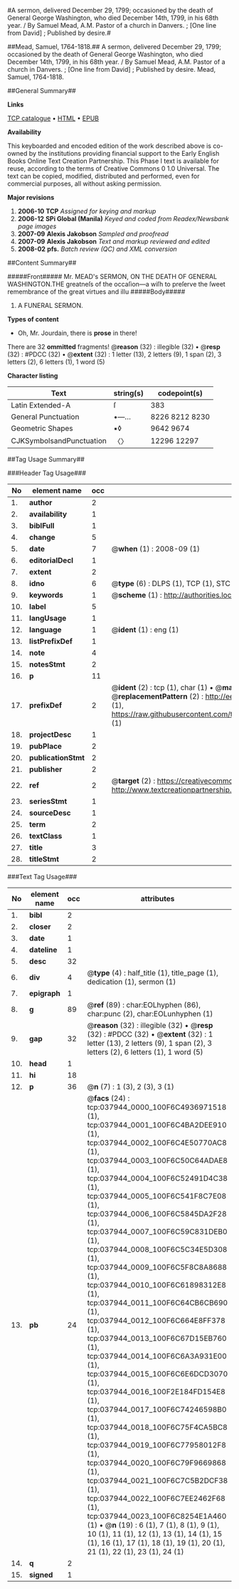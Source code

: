 #A sermon, delivered December 29, 1799; occasioned by the death of General George Washington, who died December 14th, 1799, in his 68th year. / By Samuel Mead, A.M. Pastor of a church in Danvers. ; [One line from David] ; Published by desire.#

##Mead, Samuel, 1764-1818.##
A sermon, delivered December 29, 1799; occasioned by the death of General George Washington, who died December 14th, 1799, in his 68th year. / By Samuel Mead, A.M. Pastor of a church in Danvers. ; [One line from David] ; Published by desire.
Mead, Samuel, 1764-1818.

##General Summary##

**Links**

[TCP catalogue](http://www.ota.ox.ac.uk/tcp/)  • 
[HTML](http://tei.it.ox.ac.uk/tcp/Texts-HTML/free/N28/N28482.html)  • 
[EPUB](http://tei.it.ox.ac.uk/tcp/Texts-EPUB/free/N28/N28482.epub)

**Availability**

This keyboarded and encoded edition of the
	       work described above is co-owned by the institutions
	       providing financial support to the Early English Books
	       Online Text Creation Partnership. This Phase I text is
	       available for reuse, according to the terms of Creative
	       Commons 0 1.0 Universal. The text can be copied,
	       modified, distributed and performed, even for
	       commercial purposes, all without asking permission.

**Major revisions**

1. __2006-10__ __TCP__ *Assigned for keying and markup*
1. __2006-12__ __SPi Global (Manila)__ *Keyed and coded from Readex/Newsbank page images*
1. __2007-09__ __Alexis Jakobson__ *Sampled and proofread*
1. __2007-09__ __Alexis Jakobson__ *Text and markup reviewed and edited*
1. __2008-02__ __pfs.__ *Batch review (QC) and XML conversion*

##Content Summary##

#####Front#####
Mr. MEAD's SERMON, ON THE DEATH OF GENERAL WASHINGTON.THE greatneſs of the occaſion—a wiſh to preſerve the ſweet remembrance of the great virtues and illu
#####Body#####

1. A FUNERAL SERMON.

**Types of content**

  * Oh, Mr. Jourdain, there is **prose** in there!

There are 32 **ommitted** fragments! 
 @__reason__ (32) : illegible (32)  •  @__resp__ (32) : #PDCC (32)  •  @__extent__ (32) : 1 letter (13), 2 letters (9), 1 span (2), 3 letters (2), 6 letters (1), 1 word (5)

**Character listing**


|Text|string(s)|codepoint(s)|
|---|---|---|
|Latin Extended-A|ſ|383|
|General Punctuation|•—…|8226 8212 8230|
|Geometric Shapes|▪◊|9642 9674|
|CJKSymbolsandPunctuation|〈〉|12296 12297|

##Tag Usage Summary##

###Header Tag Usage###

|No|element name|occ|attributes|
|---|---|---|---|
|1.|__author__|2||
|2.|__availability__|1||
|3.|__biblFull__|1||
|4.|__change__|5||
|5.|__date__|7| @__when__ (1) : 2008-09 (1)|
|6.|__editorialDecl__|1||
|7.|__extent__|2||
|8.|__idno__|6| @__type__ (6) : DLPS (1), TCP (1), STC (1), NOTIS (1), IMAGE-SET (1), EVANS-CITATION (1)|
|9.|__keywords__|1| @__scheme__ (1) : http://authorities.loc.gov/ (1)|
|10.|__label__|5||
|11.|__langUsage__|1||
|12.|__language__|1| @__ident__ (1) : eng (1)|
|13.|__listPrefixDef__|1||
|14.|__note__|4||
|15.|__notesStmt__|2||
|16.|__p__|11||
|17.|__prefixDef__|2| @__ident__ (2) : tcp (1), char (1)  •  @__matchPattern__ (2) : ([0-9\-]+):([0-9IVX]+) (1), (.+) (1)  •  @__replacementPattern__ (2) : http://eebo.chadwyck.com/downloadtiff?vid=$1&page=$2 (1), https://raw.githubusercontent.com/textcreationpartnership/Texts/master/tcpchars.xml#$1 (1)|
|18.|__projectDesc__|1||
|19.|__pubPlace__|2||
|20.|__publicationStmt__|2||
|21.|__publisher__|2||
|22.|__ref__|2| @__target__ (2) : https://creativecommons.org/publicdomain/zero/1.0/ (1), http://www.textcreationpartnership.org/docs/. (1)|
|23.|__seriesStmt__|1||
|24.|__sourceDesc__|1||
|25.|__term__|2||
|26.|__textClass__|1||
|27.|__title__|3||
|28.|__titleStmt__|2||


###Text Tag Usage###

|No|element name|occ|attributes|
|---|---|---|---|
|1.|__bibl__|2||
|2.|__closer__|2||
|3.|__date__|1||
|4.|__dateline__|1||
|5.|__desc__|32||
|6.|__div__|4| @__type__ (4) : half_title (1), title_page (1), dedication (1), sermon (1)|
|7.|__epigraph__|1||
|8.|__g__|89| @__ref__ (89) : char:EOLhyphen (86), char:punc (2), char:EOLunhyphen (1)|
|9.|__gap__|32| @__reason__ (32) : illegible (32)  •  @__resp__ (32) : #PDCC (32)  •  @__extent__ (32) : 1 letter (13), 2 letters (9), 1 span (2), 3 letters (2), 6 letters (1), 1 word (5)|
|10.|__head__|1||
|11.|__hi__|18||
|12.|__p__|36| @__n__ (7) : 1 (3), 2 (3), 3 (1)|
|13.|__pb__|24| @__facs__ (24) : tcp:037944_0000_100F6C4936971518 (1), tcp:037944_0001_100F6C4BA2DEE910 (1), tcp:037944_0002_100F6C4E50770AC8 (1), tcp:037944_0003_100F6C50C64ADAE8 (1), tcp:037944_0004_100F6C52491D4C38 (1), tcp:037944_0005_100F6C541F8C7E08 (1), tcp:037944_0006_100F6C5845DA2F28 (1), tcp:037944_0007_100F6C59C831DEB0 (1), tcp:037944_0008_100F6C5C34E5D308 (1), tcp:037944_0009_100F6C5F8C8A8688 (1), tcp:037944_0010_100F6C61898312E8 (1), tcp:037944_0011_100F6C64CB6CB690 (1), tcp:037944_0012_100F6C664E8FF378 (1), tcp:037944_0013_100F6C67D15EB760 (1), tcp:037944_0014_100F6C6A3A931E00 (1), tcp:037944_0015_100F6C6E6DCD3070 (1), tcp:037944_0016_100F2E184FD154E8 (1), tcp:037944_0017_100F6C74246598B0 (1), tcp:037944_0018_100F6C75F4CA5BC8 (1), tcp:037944_0019_100F6C77958012F8 (1), tcp:037944_0020_100F6C79F9669868 (1), tcp:037944_0021_100F6C7C5B2DCF38 (1), tcp:037944_0022_100F6C7EE2462F68 (1), tcp:037944_0023_100F6C8254E1A460 (1)  •  @__n__ (19) : 6 (1), 7 (1), 8 (1), 9 (1), 10 (1), 11 (1), 12 (1), 13 (1), 14 (1), 15 (1), 16 (1), 17 (1), 18 (1), 19 (1), 20 (1), 21 (1), 22 (1), 23 (1), 24 (1)|
|14.|__q__|2||
|15.|__signed__|1||
